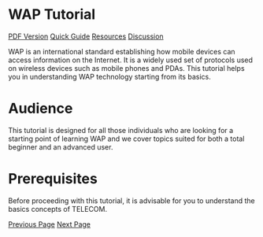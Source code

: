 # WAP Tutorial
[PDF Version](../wap/wap_pdf_version.md)
[Quick Guide](../wap/wap_quick_guide.md)
[Resources](../wap/wap_useful_resources.md)
[Discussion](../wap/wap_discussion.md)

WAP is an international standard establishing how mobile devices can access information on the Internet. It is a widely used set of protocols used on wireless devices such as mobile phones and PDAs. This tutorial helps you in understanding WAP technology starting from its basics.

# Audience
This tutorial is designed for all those individuals who are looking for a starting point of learning WAP and we cover topics suited for both a total beginner and an advanced user.

# Prerequisites
Before proceeding with this tutorial, it is advisable for you to understand the basics concepts of TELECOM.


[Previous Page](../wap/index.md) [Next Page](../wap/wap_introduction.md) 
